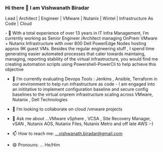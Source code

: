 ### Hi there 👋 I am Vishwanath Biradar
Lead | Architect | Engineer | VMware | Nutanix | Wintel | Infrastructure As Code | Cloud 

<div>
 <p>
- 🔭 With a total experience of over 13 years in IT Infra Management, I’m currently working as Senior Engineer /Architect managing OnPrem VMware + Nutanix  Infrastructure with over 800 Dell PowerEdge Nodes hosting approx 9K guest VMs. 
   Besides the regular engineering stuff , I spend time generating easier automated processes that cater towards  maintaing, managing, reporting stability of the virtual infrastructure, you would find me creating automation scripts using Powershell-PowerCli to help achieve this objective
  
 - 🌱 I’m currently evaluating Devops Tools : Jenkins , Ansible, Terraform in our environment to help run infrastructure as code - I am engaged into an inititative to implement configuration baseline and secure config baselines to the virtual onprem infrastructure scaling across VMware, Nutanix , Dell Technologies 
  
 - 👯 I’m looking to collaborate on cloud /vmware projects 
  
 - 💬 Ask me about ...VMware vSphere , VCSA , Site Recovery Manager, vSAN , Nutanix AOS, Nutanix Files, Nutanix Metro  and off late AWS :-) 
  
  - 📫 How to reach me: ...vishwanath.biradar@gmail.com

  - 😄 Pronouns: ... He/Him

</p>
</div>

